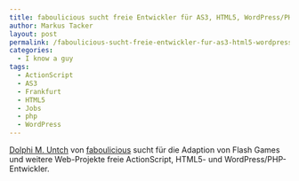 ```yaml
---
title: faboulicious sucht freie Entwickler für AS3, HTML5, WordPress/PHP
author: Markus Tacker
layout: post
permalink: /faboulicious-sucht-freie-entwickler-fur-as3-html5-wordpressphp
categories:
  - I know a guy
tags:
  - ActionScript
  - AS3
  - Frankfurt
  - HTML5
  - Jobs
  - php
  - WordPress
---
```

[Dolphi M. Untch][1] von [faboulicious][2] sucht für die Adaption von Flash Games und weitere Web-Projekte freie ActionScript, HTML5- und WordPress/PHP-Entwickler.

 [1]: https://www.xing.com/profile/DolphiM_Untch
 [2]: http://faboulicious.de/